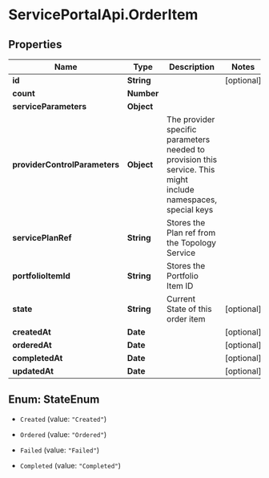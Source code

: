 # ServicePortalApi.OrderItem

## Properties
Name | Type | Description | Notes
------------ | ------------- | ------------- | -------------
**id** | **String** |  | [optional] 
**count** | **Number** |  | 
**serviceParameters** | **Object** |  | 
**providerControlParameters** | **Object** | The provider specific parameters needed to provision this service. This might include namespaces, special keys | 
**servicePlanRef** | **String** | Stores the Plan ref from the Topology Service | 
**portfolioItemId** | **String** | Stores the Portfolio Item ID | 
**state** | **String** | Current State of this order item | [optional] 
**createdAt** | **Date** |  | [optional] 
**orderedAt** | **Date** |  | [optional] 
**completedAt** | **Date** |  | [optional] 
**updatedAt** | **Date** |  | [optional] 


<a name="StateEnum"></a>
## Enum: StateEnum


* `Created` (value: `"Created"`)

* `Ordered` (value: `"Ordered"`)

* `Failed` (value: `"Failed"`)

* `Completed` (value: `"Completed"`)




